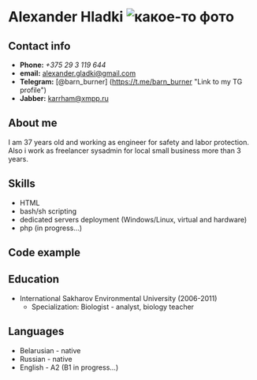 # Alexander Hladki ![какое-то фото](/images/photo.png)
## Contact info
* **Phone:** _+375 29 3 119 644_
* **email:** alexander.gladki@gmail.com
* **Telegram:** [@barn_burner] (https://t.me/barn_burner "Link to my TG profile")
* **Jabber:** karrham@xmpp.ru
## About me
I am 37 years old and working as engineer for safety and labor protection. Also i work as freelancer sysadmin for local small business more than 3 years.
## Skills
- HTML
- bash/sh scripting
- dedicated servers deployment (Windows/Linux, virtual and hardware)
- php (in progress...)
## Code example

## Education
* International Sakharov Environmental University (2006-2011)
    *   Specialization: Biologist - analyst, biology teacher

## Languages
* Belarusian - native
* Russian - native
* English - A2 (B1 in progress...)
